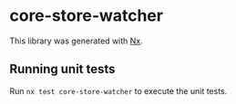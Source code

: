 # core-store-watcher

This library was generated with [Nx](https://nx.dev).

## Running unit tests

Run `nx test core-store-watcher` to execute the unit tests.
